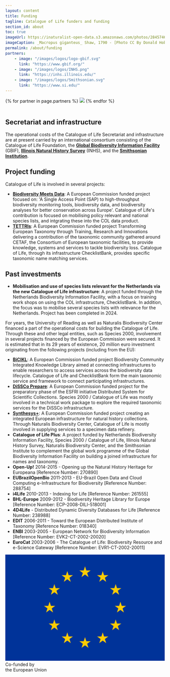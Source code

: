 ```yaml
---
layout: content
title: Funding
tagline: Catalogue of Life funders and funding
section_id: about
toc: true
imageUrl: https://inaturalist-open-data.s3.amazonaws.com/photos/28457463/large.jpg
imageCaption: _Macropus giganteus_ Shaw, 1790 - [Photo CC By Donald Hobern](https://www.flickr.com/photos/dhobern/4033452983)
permalink: /about/funding
partners:
    - image: "/images/logos/logo-gbif.svg"
      link: "https://www.gbif.org/"
    - image: "/images/logos/INHS.png"
      link: "https://inhs.illinois.edu/"
    - image: "/images/logos/Smithsonian.svg"
      link: "https://www.si.edu/"
---
```


<div class="row partners" style="justify-content: left;">
{% for partner in page.partners %}
    <a href="{{partner.link}}" target="_blank"><img src="{{partner.image}}" height="48"></a>
{% endfor %}
</div>
<div class='spacing'></div>
<br/>

## Secretariat and infrastructure
The operational costs of the Catalogue of Life Secretariat and infrastructure are at present carried by an international consortium consisting of the Catalogue of Life Foundation, the **[Global Biodiversity Information Facility](https://www.gbif.org/)** (GBIF), **[Illinois Natural History Survey](https://inhs.illinois.edu/)** (INHS), and the **[Smithsonian Institution](https://si.edu/)**.   

## Project funding
Catalogue of Life is involved in several projects:

* **[Biodiversity Meets Data](https://https://bmd-project.eu/)**: A European Commission funded project focused on: 'A Single Access Point (SAP) to high-throughput biodiversity monitoring tools, biodiversity data, and biodiversity analyses for better conservation across Europe'. Catalogue of Life's contribution is focused on mobilising policy relevant and national species lists, and intgrating these into the COL data product.
* **[TETTRIs](https://tettris.eu/the-project/)**: A European Commission funded project Transforming European Taxonomy through Training, Research and Innovations delivering a contribution of the taxonomic community gathered around CETAF, the Consortium of European taxonomic facilities, to provide knowledge, systems and services to tackle biodiversity loss. Catalogue of Life, through its infrastructure ChecklistBank, provides specific taxonomic name matching services.


## Past investments

* **Mobilisation and use of species lists relevant for the Netherlands via the new Catalogue of Life infrastructure**: A project funded through the Netherlands Biodiversity Information Facility, with a focus on training work shops on using the COL infrastructure, ChecklistBank. In addition, the focus was to mobilise several species lists with relevance for the Netherlands. Project has been completed in 2024.  


For years, the University of Reading as well as Naturalis Biodiversity Center financed a part of the operational costs for building the Catalogue of Life. Through these and other legal entities, such as Species 2000, involvement in several projects financed by the European Commission were secured. It is estimated that in its 29 years of existence, 20 million euro investment originating from the following projects (including from the EU):

* **[BiCIKL](https://bicikl-project.eu/)**: A European Commission funded project Biodiversity Community Integrated Knowledge Library aimed at connecting infrastructures to enable researchers to access services across the biodiversity data lifecycle. Catalogue of Life and ChecklistBank form the main taxonomic service and framework to connect participating infrastructures.
* **[DiSSCo Prepare](https://www.dissco.eu/)**: A European Commission funded project for the preparatory phase of the ESFRI initiative Distributed System for Scientific Collections. Species 2000 / Catalogue of Life was mostly involved in a technical work package to explore the required taxonomic services for the DiSSCo infrastructure.
* **[Synthesys+](https://www.synthesys.info/)**: A European Commission funded project creating an integrated European infrastructure for natural history collections. Through Naturalis Biodiversity Center, Catalogue of Life is mostly involved in supplying services to a specimen data refinery. 
* **Catalogue of Life Plus**: A project funded by Netherlands Biodiversity Information Facility, Species 2000 / Catalogue of Life, Illinois Natural History Survey, Naturalis Biodiversity Center, and the Smithsonian Institute to complement the global work programme of the Global Biodiversity Information Facility on building a joined infrastructure for names and taxonomy.
* **Open-Up!** 2014-2015 - Opening up the Natural History Heritage for Europeana [Reference Number: 270890]
* **EUBrazilOpenBio** 2011-2013 - EU-Brazil Open Data and Cloud Computing e-Infrastructure for Biodiversity [Reference Number: 288754]
* **i4Life** 2010-2013 - Indexing for Life [Reference Number: 261555]
* **BHL-Europe** 2009-2012 - Biodiversity Heritage Library for Europe [Reference Number: ECP-2008-DILI-518001]
* **4D4Life** - Distributed Dynamic Diversity Databases for Life [Reference Number: 238988]
* **EDIT** 2006-2011 - Toward the European Distributed Institute of Taxonomy [Reference Number: 018340]
* **ENBI** 2003-2005 - European Network for Biodiversity Information [Reference Number: EVK2-CT-2002-20020]
* **EuroCat** 2003-2006 - The Catalogue of Life: Biodiversity Resource and e-Science Gateway [Reference Number: EVR1-CT-2002-20011]

<div class="eu-logo"><a href="https://europa.eu/european-union/index_en/" target="_null"><img src="/images/logos/EU.svg"></a><div class="caption">Co-funded by<br/>the European Union</div></div>
